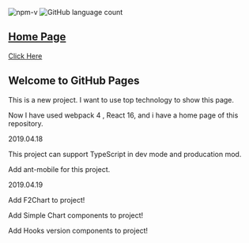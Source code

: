 ![npm-v](https://img.shields.io/npm/v/npm.svg)
![GitHub language count](https://img.shields.io/badge/language-JavaScript-yellow.svg)

## [Home Page](https://biubiuhu.github.io/origin/)

[Click Here](https://biubiuhu.github.io/origin/)

## Welcome to GitHub Pages

This is a new project. I want to use top technology to show this page.

Now I have used webpack 4 , React 16, and i have a home page of this repository.

2019.04.18

This project can support TypeScript in dev mode and producation mod.

Add ant-mobile for this project.

2019.04.19

Add F2Chart to project!

Add Simple Chart components to project!

Add Hooks version components to project!